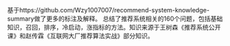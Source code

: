 基于https://github.com/Wzy1007007/recommend-system-knowledge-summary做了更多的标注及解释。
总结了推荐系统相关的160个问题，包括基础知识，召回，排序，冷启动，涨指标的方法。知识来源于王树森《推荐系统公开课》和赵传霖《互联网大厂推荐算法实战》部分知识。 

